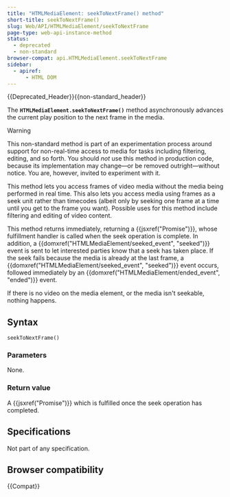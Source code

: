 ```yaml
---
title: "HTMLMediaElement: seekToNextFrame() method"
short-title: seekToNextFrame()
slug: Web/API/HTMLMediaElement/seekToNextFrame
page-type: web-api-instance-method
status:
  - deprecated
  - non-standard
browser-compat: api.HTMLMediaElement.seekToNextFrame
sidebar:
  - apiref:
      - HTML DOM
---
```


{{Deprecated_Header}}{{non-standard_header}}

The **`HTMLMediaElement.seekToNextFrame()`** method
asynchronously advances the current play position to the next frame in the media.

> [!WARNING]
> This non-standard method is part of an experimentation process around support for
> non-real-time access to media for tasks including filtering, editing, and so forth.
> You should _not_ use this method in production code, because its implementation
> may change—or be removed outright—without notice. You are, however, invited to
> experiment with it.

This method lets you access frames of video media without the media being performed in
real time. This also lets you access media using frames as a seek unit rather than
timecodes (albeit only by seeking one frame at a time until you get to the frame you
want). Possible uses for this method include filtering and editing of video content.

This method returns immediately, returning a {{jsxref("Promise")}}, whose fulfillment
handler is called when the seek operation is complete. In addition, a
{{domxref("HTMLMediaElement/seeked_event", "seeked")}} event is sent to let interested parties know that a seek has taken
place. If the seek fails because the media is already at the last frame, a
{{domxref("HTMLMediaElement/seeked_event", "seeked")}} event occurs, followed immediately by an {{domxref("HTMLMediaElement/ended_event", "ended")}} event.

If there is no video on the media element, or the media isn't seekable, nothing
happens.

## Syntax

```js-nolint
seekToNextFrame()
```

### Parameters

None.

### Return value

A {{jsxref("Promise")}} which is fulfilled once the seek operation has completed.

## Specifications

Not part of any specification.

## Browser compatibility

{{Compat}}

